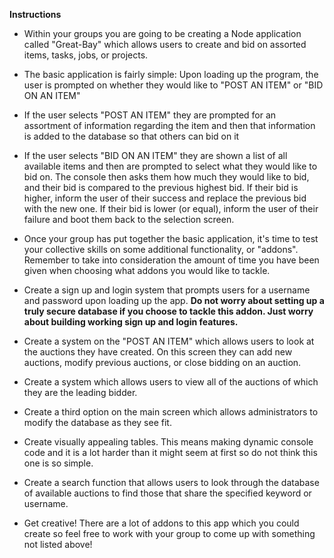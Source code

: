 **Instructions**

* Within your groups you are going to be creating a Node application called "Great-Bay" which allows users to create and bid on assorted items, tasks, jobs, or projects.

* The basic application is fairly simple: Upon loading up the program, the user is prompted on whether they would like to "POST AN ITEM" or "BID ON AN ITEM"

* If the user selects "POST AN ITEM" they are prompted for an assortment of information regarding the item and then that information is added to the database so that others can bid on it

* If the user selects "BID ON AN ITEM" they are shown a list of all available items and then are prompted to select what they would like to bid on. The console then asks them how much they would like to bid, and their bid is compared to the previous highest bid. If their bid is higher, inform the user of their success and replace the previous bid with the new one. If their bid is lower (or equal), inform the user of their failure and boot them back to the selection screen.

* Once your group has put together the basic application, it's time to test your collective skills on some additional functionality, or "addons". Remember to take into consideration the amount of time you have been given when choosing what addons you would like to tackle.

* Create a sign up and login system that prompts users for a username and password upon loading up the app. **Do not worry about setting up a truly secure database if you choose to tackle this addon. Just worry about building working sign up and login features.**

* Create a system on the "POST AN ITEM" which allows users to look at the auctions they have created. On this screen they can add new auctions, modify previous auctions, or close bidding on an auction.

* Create a system which allows users to view all of the auctions of which they are the leading bidder.

* Create a third option on the main screen which allows administrators to modify the database as they see fit.

* Create visually appealing tables. This means making dynamic console code and it is a lot harder than it might seem at first so do not think this one is so simple.

* Create a search function that allows users to look through the database of available auctions to find those that share the specified keyword or username.

* Get creative! There are a lot of addons to this app which you could create so feel free to work with your group to come up with something not listed above!
    

